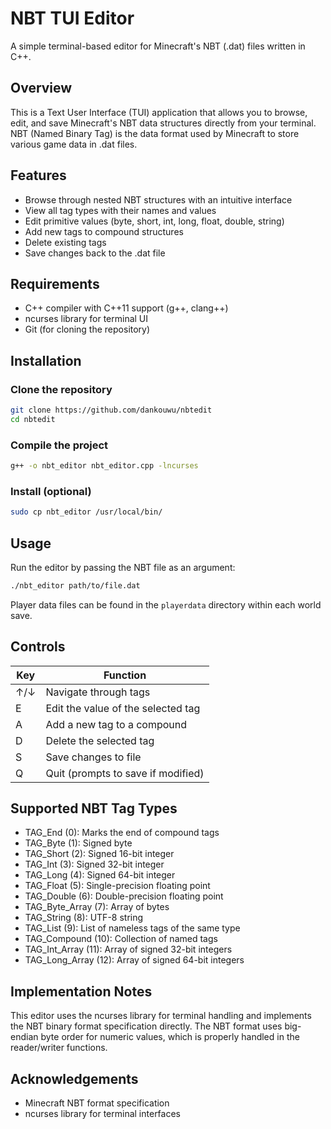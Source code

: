 # NBT TUI Editor

A simple terminal-based editor for Minecraft's NBT (.dat) files written in C++.

## Overview

This is a Text User Interface (TUI) application that allows you to browse, edit, and save Minecraft's NBT data structures directly from your terminal. NBT (Named Binary Tag) is the data format used by Minecraft to store various game data in .dat files.

## Features

- Browse through nested NBT structures with an intuitive interface
- View all tag types with their names and values
- Edit primitive values (byte, short, int, long, float, double, string)
- Add new tags to compound structures
- Delete existing tags
- Save changes back to the .dat file

## Requirements

- C++ compiler with C++11 support (g++, clang++)
- ncurses library for terminal UI
- Git (for cloning the repository)

## Installation

### Clone the repository

```bash
git clone https://github.com/dankouwu/nbtedit
cd nbtedit
```

### Compile the project

```bash
g++ -o nbt_editor nbt_editor.cpp -lncurses
```

### Install (optional)

```bash
sudo cp nbt_editor /usr/local/bin/
```

## Usage

Run the editor by passing the NBT file as an argument:

```bash
./nbt_editor path/to/file.dat
```

Player data files can be found in the `playerdata` directory within each world save.

## Controls

| Key       | Function                            |
|-----------|-------------------------------------|
| ↑/↓       | Navigate through tags               |
| E         | Edit the value of the selected tag  |
| A         | Add a new tag to a compound         |
| D         | Delete the selected tag             |
| S         | Save changes to file                |
| Q         | Quit (prompts to save if modified)  |

## Supported NBT Tag Types

- TAG_End (0): Marks the end of compound tags
- TAG_Byte (1): Signed byte
- TAG_Short (2): Signed 16-bit integer
- TAG_Int (3): Signed 32-bit integer
- TAG_Long (4): Signed 64-bit integer
- TAG_Float (5): Single-precision floating point
- TAG_Double (6): Double-precision floating point
- TAG_Byte_Array (7): Array of bytes
- TAG_String (8): UTF-8 string
- TAG_List (9): List of nameless tags of the same type
- TAG_Compound (10): Collection of named tags
- TAG_Int_Array (11): Array of signed 32-bit integers
- TAG_Long_Array (12): Array of signed 64-bit integers

## Implementation Notes

This editor uses the ncurses library for terminal handling and implements the NBT binary format specification directly. The NBT format uses big-endian byte order for numeric values, which is properly handled in the reader/writer functions.

## Acknowledgements

- Minecraft NBT format specification
- ncurses library for terminal interfaces
